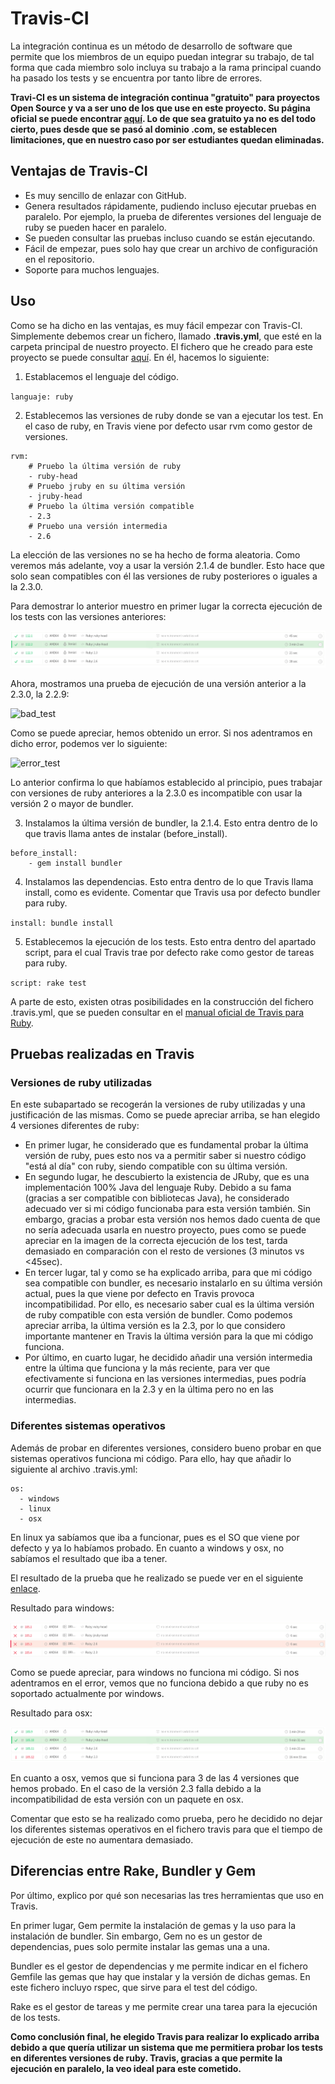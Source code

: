 # Travis-CI

La integración continua es un método de desarrollo de software que permite que los miembros de un equipo puedan integrar su trabajo, de tal forma que cada miembro solo incluya su trabajo a la rama principal cuando ha pasado los tests y se encuentra por tanto libre de errores.

**Travi-CI es un sistema de integración continua "gratuito" para proyectos Open Source y va a ser uno de los que use en este proyecto. Su página oficial se puede encontrar [aquí](https://travis-ci.com/). Lo de que sea gratuito ya no es del todo cierto, pues desde que se pasó al dominio .com, se establecen limitaciones, que en nuestro caso por ser estudiantes quedan eliminadas.**

## Ventajas de Travis-CI

- Es muy sencillo de enlazar con GitHub.
- Genera resultados rápidamente, pudiendo incluso ejecutar pruebas en paralelo. Por ejemplo, la prueba de diferentes versiones del lenguaje de ruby se pueden hacer en paralelo.
- Se pueden consultar las pruebas incluso cuando se están ejecutando.
- Fácil de empezar, pues solo hay que crear un archivo de configuración en el repositorio.
- Soporte para muchos lenguajes.

## Uso

Como se ha dicho en las ventajas, es muy fácil empezar con Travis-CI. Simplemente debemos crear un fichero, llamado **.travis.yml**, que esté en la carpeta principal de nuestro proyecto. El fichero que he creado para este proyecto se puede consultar [aquí](https://github.com/joseegc10/get-match/blob/master/.travis.yml). En él, hacemos lo siguiente:

1. Establacemos el lenguaje del código.

`languaje: ruby`

2. Establecemos las versiones de ruby donde se van a ejecutar los test. En el caso de ruby, en Travis viene por defecto usar rvm como gestor de versiones.

```
rvm:
    # Pruebo la última versión de ruby
    - ruby-head
    # Pruebo jruby en su última versión
    - jruby-head
    # Pruebo la última versión compatible
    - 2.3
    # Pruebo una versión intermedia
    - 2.6
```

La elección de las versiones no se ha hecho de forma aleatoria. Como veremos más adelante, voy a usar la versión 2.1.4 de bundler. Esto hace que solo sean compatibles con él las versiones de ruby posteriores o iguales a la 2.3.0.

Para demostrar lo anterior muestro en primer lugar la correcta ejecución de los tests con las versiones anteriores:

![ok_test](https://github.com/joseegc10/get-match/blob/master/docs/img/travis/ok_version.png)

Ahora, mostramos una prueba de ejecución de una versión anterior a la 2.3.0, la 2.2.9:

![bad_test](https://github.com/joseegc10/get-match/blob/master/docs/img/travis/bad_version.png)

Como se puede apreciar, hemos obtenido un error. Si nos adentramos en dicho error, podemos ver lo siguiente:

![error_test](https://github.com/joseegc10/get-match/blob/master/docs/img/travis/error_version.png)

Lo anterior confirma lo que habíamos establecido al principio, pues trabajar con versiones de ruby anteriores a la 2.3.0 es incompatible con usar la versión 2 o mayor de bundler.

3. Instalamos la última versión de bundler, la 2.1.4. Esto entra dentro de lo que travis llama antes de instalar (before_install).

```
before_install:
    - gem install bundler
```

4. Instalamos las dependencias. Esto entra dentro de lo que Travis llama install, como es evidente. Comentar que Travis usa por defecto bundler para ruby.

`install: bundle install`

5. Establecemos la ejecución de los tests. Esto entra dentro del apartado script, para el cual Travis trae por defecto rake como gestor de tareas para ruby.

`script: rake test`

A parte de esto, existen otras posibilidades en la construcción del fichero .travis.yml, que se pueden consultar en el [manual oficial de Travis para Ruby](https://docs.travis-ci.com/user/languages/ruby/).

## Pruebas realizadas en Travis

### Versiones de ruby utilizadas

En este subapartado se recogerán la versiones de ruby utilizadas y una justificación de las mismas. Como se puede apreciar arriba, se han elegido 4 versiones diferentes de ruby:
- En primer lugar, he considerado que es fundamental probar la última versión de ruby, pues esto nos va a permitir saber si nuestro código "está al día" con ruby, siendo compatible con su última versión.
- En segundo lugar, he descubierto la existencia de JRuby, que es una implementación 100% Java del lenguaje Ruby. Debido a su fama (gracias a ser compatible con bibliotecas Java), he considerado adecuado ver si mi código funcionaba para esta versión también. Sin embargo, gracias a probar esta versión nos hemos dado cuenta de que no sería adecuada usarla en nuestro proyecto, pues como se puede apreciar en la imagen de la correcta ejecución de los test, tarda demasiado en comparación con el resto de versiones (3 minutos vs <45sec).
- En tercer lugar, tal y como se ha explicado arriba, para que mi código sea compatible con bundler, es necesario instalarlo en su última versión actual, pues la que viene por defecto en Travis provoca incompatibilidad. Por ello, es necesario saber cual es la última versión de ruby compatible con esta versión de bundler. Como podemos apreciar arriba, la última versión es la 2.3, por lo que considero importante mantener en Travis la última versión para la que mi código funciona.
- Por último, en cuarto lugar, he decidido añadir una versión intermedia entre la última que funciona y la más reciente, para ver que efectivamente si funciona en las versiones intermedias, pues podría ocurrir que funcionara en la 2.3 y en la última pero no en las intermedias.

### Diferentes sistemas operativos

Además de probar en diferentes versiones, considero bueno probar en que sistemas operativos funciona mi código. Para ello, hay que añadir lo siguiente al archivo .travis.yml:

```
os:
  - windows
  - linux
  - osx
```

En linux ya sabíamos que iba a funcionar, pues es el SO que viene por defecto y ya lo habíamos probado. En cuanto a windows y osx, no sabíamos el resultado que iba a tener.

El resultado de la prueba que he realizado se puede ver en el siguiente [enlace](https://travis-ci.com/github/joseegc10/get-match/builds/199372910).

Resultado para windows:

![windows](https://github.com/joseegc10/get-match/blob/master/docs/img/travis/windows.png)

Como se puede apreciar, para windows no funciona mi código. Si nos adentramos en el error, vemos que no funciona debido a que ruby no es soportado actualmente por windows.

Resultado para osx:

![osx](https://github.com/joseegc10/get-match/blob/master/docs/img/travis/osx.png)

En cuanto a osx, vemos que si funciona para 3 de las 4 versiones que hemos probado. En el caso de la versión 2.3 falla debido a la incompatibilidad de esta versión con un paquete en osx.

Comentar que esto se ha realizado como prueba, pero he decidido no dejar los diferentes sistemas operativos en el fichero travis para que el tiempo de ejecución de este no aumentara demasiado.

## Diferencias entre Rake, Bundler y Gem

Por último, explico por qué son necesarias las tres herramientas que uso en Travis. 

En primer lugar, Gem permite la instalación de gemas y la uso para la instalación de bundler. Sin embargo, Gem no es un gestor de dependencias, pues solo permite instalar las gemas una a una.

Bundler es el gestor de dependencias y me permite indicar en el fichero Gemfile las gemas que hay que instalar y la versión de dichas gemas. En este fichero incluyo rspec, que sirve para el test del código.

Rake es el gestor de tareas y me permite crear una tarea para la ejecución de los tests.

**Como conclusión final, he elegido Travis para realizar lo explicado arriba debido a que quería utilizar un sistema que me permitiera probar los tests en diferentes versiones de ruby. Travis, gracias a que permite la ejecución en paralelo, la veo ideal para este cometido.**